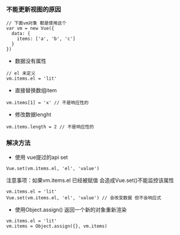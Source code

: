 
### 不能更新视图的原因
```
// 下面vm对象 都是使用这个
var vm = new Vue({
  data: {
    items: ['a', 'b', 'c']
  }
})
```
+ 数据没有属性  
```
// el 未定义
vm.items.el = 'lit'
```
+ 直接替换数组item  
```
vm.items[1] = 'x' // 不是响应性的
```
+ 修改数据lenght  
```
vm.items.length = 2 // 不是响应性的
```
### 解决方法
+ 使用 vue提过的api set  
```
Vue.set(vm.items.el, 'el', 'value')
```
注意事项：如果vm.items.el 已经被赋值 会造成Vue.set()不能监控该属性  
```
vm.items.el = 'lit'
Vue.set(vm.items.el, 'el', 'value') // 会改变数据 但不会响应式
```
+ 使用Object.assign()  返回一个新的对象重新渲染
```
vm.items.el = 'lit'
vm.items = Object.assign({}, vm.items)
```
